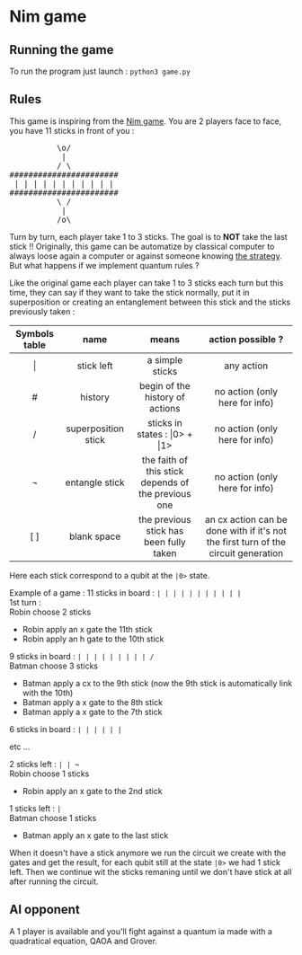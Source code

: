 # Nim game
## Running the game
To run the program just launch : `python3 game.py`

## Rules
This game is inspiring from the [Nim game](https://en.wikipedia.org/wiki/Nim). You are 2 players face to face, you have 11 sticks in front of you :
<pre>
          \o/
           |
          / \
#######################
 | | | | | | | | | | | 
#######################
          \ /
           |
          /o\
</pre>
Turn by turn, each player take 1 to 3 sticks. The goal is to **NOT** take the last stick !!
Originally, this game can be automatize by classical computer to always loose again a computer or against someone knowing [the strategy](https://en.wikipedia.org/wiki/Modular_arithmetic#Congruence).
But what happens if we implement quantum rules ?

Like the original game each player can take 1 to 3 sticks each turn but this time, they can say if they want to take the stick normally, put it in superposition or creating an entanglement between this stick and the sticks previously taken :
<table>
	<thead>
		<tr>
			<th align="center">Symbols table</th>
			<th align="center">name</th>
			<th align="center">means</th>
			<th align="center">action possible ?</th>
		</tr>
	</thead>
	<tbody>
		<tr>
			<td align="center">|</td>
			<td align="center">stick left</td>
			<td align="center">a simple sticks</td>
			<td align="center">any action</td>
		</tr>
		<tr>
			<td align="center">#</td>
			<td align="center">history</td>
			<td align="center">begin of the history of actions</td>
			<td align="center">no action (only here for info)</td>
		</tr>
		<tr>
			<td align="center">/</td>
			<td align="center">superposition stick</td>
			<td align="center">sticks in states : |0> + |1></td>
			<td align="center">no action (only here for info)</td>
		</tr>
		<tr>
			<td align="center">¬</td>
			<td align="center">entangle stick</td>
			<td align="center">the faith of this stick depends of the previous one</td>
			<td align="center">no action (only here for info)</td>
		</tr>
		<tr>
			<td align="center">[ ]</td>
			<td align="center">blank space</td>
			<td align="center">the previous stick has been fully taken</td>
			<td align="center">an cx action can be done with if it's not the first turn of the circuit generation</td>
		</tr>
	</tbody>
</table>

Here each stick correspond to a qubit at the `|0>` state.

Example of a game :
11 sticks in board : `| | | | | | | | | | |`  
1st turn :  
Robin choose 2 sticks
  - Robin apply an x gate the 11th stick
  - Robin apply an h gate to the 10th stick

9 sticks in board : `| | | | | | | | | /`  
Batman choose 3 sticks  
  - Batman apply a cx to the 9th stick (now the 9th stick is automatically link with the 10th)
  - Batman apply a x gate to the 8th stick
  - Batman apply a x gate to the 7th stick

6 sticks in board : `| | | | | |`

etc ...

2 sticks left : `| | ¬`  
Robin choose 1 sticks
  - Robin apply an x gate to the 2nd stick

1 sticks left : `|`  
Batman choose 1 sticks
  - Batman apply an x gate to the last stick

When it doesn't have a stick anymore we run the circuit we create with the gates and get the result, for each qubit still at the state `|0>` we had 1 stick left.
Then we continue wit the sticks remaning until we don't have stick at all after running the circuit.

## AI opponent
A 1 player is available and you'll fight against a quantum ia made with a quadratical equation, QAOA and Grover.

